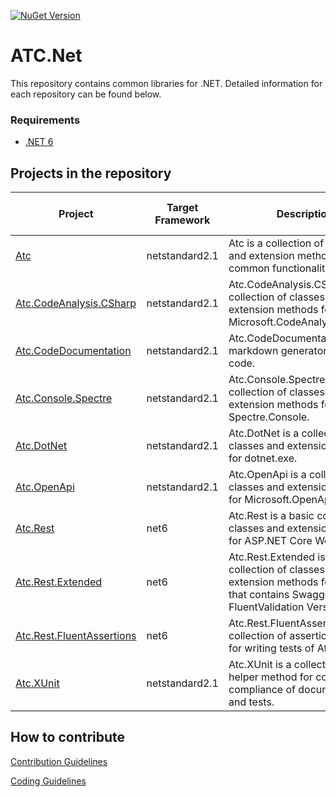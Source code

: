 [![NuGet Version](https://img.shields.io/nuget/v/atc.svg?logo=nuget&style=for-the-badge)](https://www.nuget.org/packages/atc)

# ATC.Net

This repository contains common libraries for .NET. Detailed information for each repository can be found below.

### Requirements

* [.NET 6](https://dotnet.microsoft.com/en-us/download/dotnet/6.0)

## Projects in the repository

|Project|Target Framework|Description|Docs|Nuget Download Link|
|---|---|---|---|---|
|[Atc](src/Atc)|netstandard2.1|Atc is a collection of classes and extension methods for common functionality.|[References](docs/CodeDoc/Atc/Index.md)<br/>[References extended](docs/CodeDoc/Atc/IndexExtended.md)|[![Nuget](https://img.shields.io/nuget/dt/Atc?logo=nuget&style=for-the-badge)](https://www.nuget.org/packages/Atc)|
|[Atc.CodeAnalysis.CSharp](src/Atc.CodeAnalysis.CSharp)|netstandard2.1|Atc.CodeAnalysis.CSharp is a collection of classes and extension methods for Microsoft.CodeAnalysis.CSharp.|[References](docs/CodeDoc/Atc.CodeAnalysis.CSharp/Index.md)<br/>[References extended](docs/CodeDoc/Atc.CodeAnalysis.CSharp/IndexExtended.md)|[![Nuget](https://img.shields.io/nuget/dt/Atc.CodeAnalysis.CSharp?logo=nuget&style=for-the-badge)](https://www.nuget.org/packages/Atc.CodeAnalysis.CSharp)|
|[Atc.CodeDocumentation](src/Atc.CodeDocumentation)|netstandard2.1|Atc.CodeDocumentation is a markdown generator for source code.|[References](docs/CodeDoc/Atc.CodeDocumentation/Index.md)<br/>[References extended](docs/CodeDoc/Atc.CodeDocumentation/IndexExtended.md)|[![Nuget](https://img.shields.io/nuget/dt/Atc.CodeDocumentation?logo=nuget&style=for-the-badge)](https://www.nuget.org/packages/Atc.CodeDocumentation)|
|[Atc.Console.Spectre](src/Atc.Console.Spectre)|netstandard2.1|Atc.Console.Spectre is a collection of classes and extension methods for Spectre.Console.|[References](docs/CodeDoc/Atc.Console.Spectre/Index.md)<br/>[References extended](docs/CodeDoc/Atc.Console.Spectre/IndexExtended.md)|[![Nuget](https://img.shields.io/nuget/dt/Atc.Console.Spectre?logo=nuget&style=for-the-badge)](https://www.nuget.org/packages/Atc.Console.Spectre)|
|[Atc.DotNet](src/Atc.DotNet)|netstandard2.1|Atc.DotNet is a collection of classes and extension methods for dotnet.exe.|[References](docs/CodeDoc/Atc.DotNet/Index.md)<br/>[References extended](docs/CodeDoc/Atc.DotNet/IndexExtended.md)|[![Nuget](https://img.shields.io/nuget/dt/Atc.DotNet?logo=nuget&style=for-the-badge)](https://www.nuget.org/packages/Atc.DotNet)|
|[Atc.OpenApi](src/Atc.OpenApi)|netstandard2.1|Atc.OpenApi is a collection of classes and extension methods for Microsoft.OpenApi.|[References](docs/CodeDoc/Atc.OpenApi/Index.md)<br/>[References extended](docs/CodeDoc/Atc.OpenApi/IndexExtended.md)|[![Nuget](https://img.shields.io/nuget/dt/Atc.OpenApi?logo=nuget&style=for-the-badge)](https://www.nuget.org/packages/Atc.OpenApi)|
|[Atc.Rest](src/Atc.Rest)|net6|Atc.Rest is a basic collection of classes and extension methods for ASP.NET Core WebApi.|[References](docs/CodeDoc/Atc.Rest/Index.md)<br/>[References extended](docs/CodeDoc/Atc.Rest/IndexExtended.md)|[![Nuget](https://img.shields.io/nuget/dt/Atc.Rest?logo=nuget&style=for-the-badge)](https://www.nuget.org/packages/Atc.Rest)|
|[Atc.Rest.Extended](src/Atc.Rest.Extended)|net6|Atc.Rest.Extended is a collection of classes and extension methods for Atc.Rest, that contains SwaggerUI, FluentValidation Versioning etc.|[References](docs/CodeDoc/Atc.Rest.Extended/Index.md)<br/>[References extended](docs/CodeDoc/Atc.Rest.Extended/IndexExtended.md)|[![Nuget](https://img.shields.io/nuget/dt/Atc.Rest.Extended?logo=nuget&style=for-the-badge)](https://www.nuget.org/packages/Atc.Rest.Extended)|
|[Atc.Rest.FluentAssertions](src/Atc.Rest.FluentAssertions)|net6|Atc.Rest.FluentAssertions is a collection of assertion helpers for writing tests of Atc types.|[References](docs/CodeDoc/Atc.Rest.FluentAssertions/Index.md)<br/>[References extended](docs/CodeDoc/Atc.Rest.FluentAssertions/IndexExtended.md)|[![Nuget](https://img.shields.io/nuget/dt/Atc.Rest.FluentAssertions?logo=nuget&style=for-the-badge)](https://www.nuget.org/packages/Atc.Rest.FluentAssertions)|
|[Atc.XUnit](src/Atc.XUnit)|netstandard2.1|Atc.XUnit is a collection of helper method for code compliance of documentation and tests.|[References](docs/CodeDoc/Atc.XUnit/Index.md)<br/>[References extended](docs/CodeDoc/Atc.XUnit/IndexExtended.md)|[![Nuget](https://img.shields.io/nuget/dt/Atc.XUnit?logo=nuget&style=for-the-badge)](https://www.nuget.org/packages/Atc.XUnit)|

## How to contribute

[Contribution Guidelines](https://atc-net.github.io/introduction/about-atc#how-to-contribute)

[Coding Guidelines](https://atc-net.github.io/introduction/about-atc#coding-guidelines)
